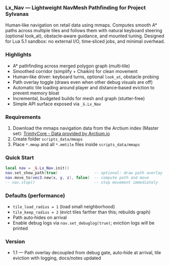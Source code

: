 ### Lx_Nav — Lightweight NavMesh Pathfinding for Project Sylvanas

Human‑like navigation on retail data using mmaps. Computes smooth A* paths across multiple tiles and follows them with natural keyboard steering (optional look_at), obstacle‑aware guidance, and mounted tuning. Designed for Lua 5.1 sandbox: no external I/O, time‑sliced jobs, and minimal overhead.

### Highlights
- A* pathfinding across merged polygon graph (multi‑tile)
- Smoothed corridor (simplify + Chaikin) for clean movement
- Human‑like driver: keyboard turns, optional `look_at`, obstacle probing
- Path overlay toggle (draws even when other debug visuals are off)
- Automatic tile loading around player and distance‑based eviction to prevent memory bloat
- Incremental, budgeted builds for mesh and graph (stutter‑free)
- Simple API surface exposed via `_G.Lx_Nav`

### Requirements
1) Download the mmaps navigation data from the Arctium index (Master set): [TrinityCore -  Data provided by Arctium.io](https://tc.arctium.io)
2) Create folder `scripts_data/mmaps`
3) Place `*.mmap` and all `*.mmtile` files inside `scripts_data/mmaps`

### Quick Start
```lua
local nav = _G.Lx_Nav.init()
nav.set_show_path(true)                -- optional: draw path overlay
nav.move_to(vec3.new(x, y, z), false)  -- compute path and move
-- nav.stop()                          -- stop movement immediately
```

### Defaults (performance)
- `tile_load_radius = 1` (load small neighborhood)
- `tile_keep_radius = 2` (evict tiles farther than this; rebuilds graph)
- Path auto‑hides on arrival
- Enable debug logs via `nav.set_debuglog(true)`; eviction logs will be printed

### Version
- 1.1 — Path overlay decoupled from debug gate, auto‑hide at arrival, tile eviction with logging, docs/notes updated


